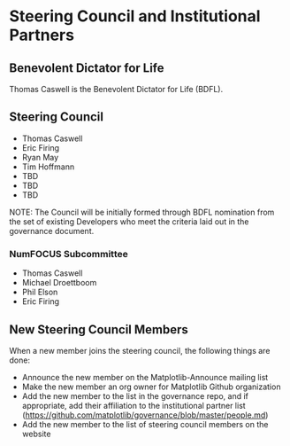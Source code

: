 # Steering Council and Institutional Partners

## Benevolent Dictator for Life

Thomas Caswell is the Benevolent Dictator for Life (BDFL).

## Steering Council

- Thomas Caswell
- Eric Firing
- Ryan May
- Tim Hoffmann
- TBD
- TBD
- TBD

NOTE: The Council will be initially formed through BDFL nomination from the set
of existing Developers who meet the criteria laid out in the governance
document.


### NumFOCUS Subcommittee

- Thomas Caswell
- Michael Droettboom
- Phil Elson
- Eric Firing

## New Steering Council Members

When a new member joins the steering council, the following things are done:
- Announce the new member on the Matplotlib-Announce mailing list
- Make the new member an org owner for Matplotlib Github organization
- Add the new member to the list in the governance repo, and if appropriate, add their affiliation to the institutional partner list (https://github.com/matplotlib/governance/blob/master/people.md)
- Add the new member to the list of steering council members on the website
